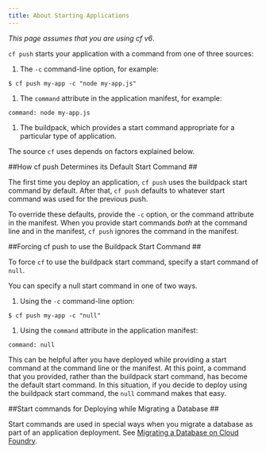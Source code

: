 ```yaml
---
title: About Starting Applications
---
```


_This page assumes that you are using cf v6_.

`cf push` starts your application with a command from one of three sources:

1. The `-c` command-line option, for example:

 ``$ cf push my-app -c "node my-app.js"``
1. The `command` attribute in the application manifest, for example:

 `command: node my-app.js`

1. The buildpack, which provides a start command appropriate for a particular type of application.

The source `cf` uses depends on factors explained below.

##<a id='first-time'></a>How cf push Determines its Default Start Command ##

The first time you deploy an application, `cf push` uses the buildpack start command by default.
After that, `cf push` defaults to whatever start command was used for the previous push.

To override these defaults, provide the `-c` option, or the command attribute in the manifest.
When you provide start commands _both_ at the command line and in the manifest, `cf push` ignores the command in the manifest.

##<a id='revert'></a>Forcing cf push to use the Buildpack Start Command ##

To force `cf` to use the buildpack start command, specify a start command of `null`.

You can specify a null start command in one of two ways.

1. Using the `-c` command-line option:

 ``$ cf push my-app -c "null"``
1. Using the `command` attribute in the application manifest:

 `command: null`

This can be helpful after you have deployed while providing a start command at the command line or the manifest.
At this point, a command that you provided, rather than the buildpack start command, has become the default start command.
In this situation, if you decide to deploy using the buildpack start command, the `null` command makes that easy.

##<a id='databases'></a>Start commands for Deploying while Migrating a Database ##

Start commands are used in special ways when you migrate a database as part of an application deployment. See [Migrating a Database on Cloud Foundry](../services/migrate-db.html).